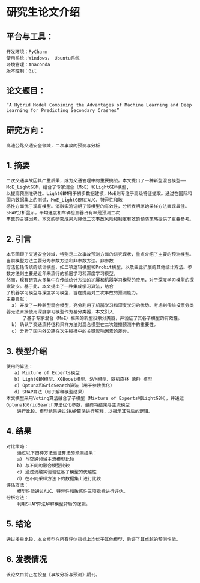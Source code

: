 # 研究生论文介绍

## 平台与工具：
    开发环境：PyCharm
    使用系统：Windows， Ubuntu系统
    环境管理：Anaconda
    版本控制：Git
    
## 论文题目：
    “A Hybrid Model Combining the Advantages of Machine Learning and Deep Learning for Predicting Secondary Crashes”

## 研究方向：
    高速公路交通安全领域，二次事故的预测与分析
## 1. 摘要
    二次交通事故因其严重后果，成为交通管理中的重要挑战。本文提出了一种新型混合模型——MoE_LightGBM，结合了专家混合（MoE）和LightGBM模型,
    以提高预测准确性。LightGBM用于初步数据建模，MoE则专注于高级特征提取。通过在国际和国内数据集上的测试，MoE_LightGBM在AUC、特异性和敏
    感性方面优于现有模型。消融实验证明了该模型的有效性，分析表明原始采样方法表现最佳。SHAP分析显示，平均速度和车辆检测器占有率是预测二次
    事故的关键因素。本文的研究成果为降低二次事故风险和制定有效的预防策略提供了重要参考。
    
## 2. 引言
    本节回顾了交通安全领域，特别是二次事故预测方面的研究现状，重点介绍了主要的预测模型。当前模型方法主要分为参数方法和非参数方法。非参数
    方法包括传统的统计模型，如二项逻辑模型和Probit模型，以及由此扩展的其他统计方法。参数方法则主要是近年来流行的机器学习和深度学习模型。
    然而，现有研究大多集中在传统统计方法的扩展和机器学习模型的应用，对于深度学习模型的探索较少。基于此，本文提出了一种集成学习算法，结合
    了机器学习模型与深度学习模型，旨在提高对二次事故的预测能力。
    主要贡献：
      a) 开发了一种新型混合模型，充分利用了机器学习和深度学习的优势。考虑到传统投票分类器无法直接使用深度学习模型作为基分类器，本文引入
          了基于专家混合（MoE）框架的新型投票分类器，并验证了其各子模型的有效性。
      b) 确认了交通流特征和采样方法对混合模型在二次碰撞预测中的重要性。
      c) 分析了国内外公路在次生碰撞中的关键影响因素的差异。
## 3. 模型介绍
    使用的算法：
       a) Mixture of Experts模型
       b) LightGBM模型、XGBoost模型、SVM模型、随机森林（RF）模型
       c) Optuna和GridSearch算法（用于参数优化）
       d) SHAP算法（用于解释模型结果）
    本文模型采用Voting算法融合了子模型（Mixture of Experts和LightGBM），并通过Optuna和GridSearch算法优化参数，最终将结果与主流模型
        进行比较。模型结果通过SHAP算法进行解释，以揭示其背后的逻辑。
## 4. 结果
    对比策略：
        通过以下四种方法验证算法的预测结果：
        a) 与交通领域主流模型比较
        b) 与不同的融合模型比较
        c) 通过消融实验验证各子模型的优越性
        d) 在不同采样方法下的数据集上进行比较
    评估方法：
        模型性能通过AUC、特异性和敏感性三项指标进行评估。
    分析方法：
        利用SHAP算法解释模型背后的逻辑。

## 5. 结论
    通过多重比较，本文模型在所有评估指标上均优于其他模型，验证了其卓越的预测性能。

## 6. 发表情况
    该论文目前正在投至《事故分析与预测》期刊。

